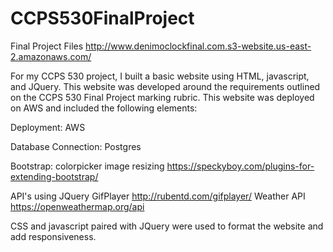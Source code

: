 # CCPS530FinalProject
Final Project Files
http://www.denimoclockfinal.com.s3-website.us-east-2.amazonaws.com/

For my CCPS 530 project, I built a basic website using HTML, javascript, and JQuery. This website was developed around the requirements outlined on the CCPS 530 Final Project marking rubric. This website was deployed on AWS and included the following elements:

Deployment: 
AWS

Database Connection:
Postgres 

Bootstrap:
colorpicker
image resizing
https://speckyboy.com/plugins-for-extending-bootstrap/

API's using JQuery
GifPlayer
http://rubentd.com/gifplayer/
Weather API
https://openweathermap.org/api

CSS and javascript paired with JQuery were used to format the website and add responsiveness.
